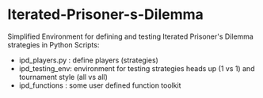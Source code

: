 # Iterated-Prisoner-s-Dilemma
Simplified Environment for defining and testing Iterated Prisoner's Dilemma strategies in Python
Scripts:
  - ipd_players.py : define players (strategies)
  - ipd_testing_env: environment for testing strategies heads up (1 vs 1) and tournament style (all vs all)
  - ipd_functions  : some user defined function toolkit 
